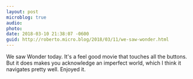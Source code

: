 ```yaml
---
layout: post
microblog: true
audio: 
photo: 
date: 2018-03-10 21:38:07 -0600
guid: http://roberto.micro.blog/2018/03/11/we-saw-wonder.html
---
```

We saw Wonder today. It's a feel good movie that touches all the buttons. But it does makes you acknowledge an imperfect world, which I think it navigates pretty well. Enjoyed it. 
